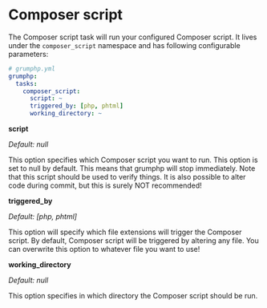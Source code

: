 # Composer script

The Composer script task will run your configured Composer script.
It lives under the `composer_script` namespace and has following configurable parameters:

```yaml
# grumphp.yml
grumphp:
  tasks:
    composer_script:
      script: ~
      triggered_by: [php, phtml]
      working_directory: ~
```

**script**

*Default: null*

This option specifies which Composer script you want to run.
This option is set to null by default.
This means that grumphp will stop immediately.
Note that this script should be used to verify things.
It is also possible to alter code during commit,
but this is surely NOT recommended!


**triggered_by**

*Default: [php, phtml]*

This option will specify which file extensions will trigger the Composer script.
By default, Composer script will be triggered by altering any file.
You can overwrite this option to whatever file you want to use!


**working_directory**

*Default: null*

This option specifies in which directory the Composer script should be run.
